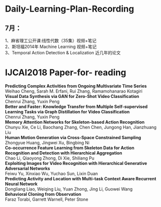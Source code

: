 # Daily-Learning-Plan-Recording
## 7月：
1、麻省理工公开课:线性代数（35集）视频+笔记  
2、斯坦福2014年 Machine Learning 视频+笔记  
3、Temporal Action Detection & Localization 近几年的论文


# IJCAI2018 Paper-for- reading
**Predicting Complex Activities from Ongoing Multivariate Time Series**  
Weihao Cheng, Sarah M. Erfani, Rui Zhang, Ramamohanarao Kotagiri  
**Visual Data Synthesis via GAN for Zero-Shot Video Classification**  
Chenrui Zhang, Yuxin Peng  
**Better and Faster: Knowledge Transfer from Multiple Self-supervised Learning Tasks via Graph Distillation for Video Classification**  
Chenrui Zhang, Yuxin Peng  
**Memory Attention Networks for Skeleton-based Action Recognition**  
Chunyu Xie, Ce Li, Baochang Zhang, Chen Chen, Jungong Han, Jianzhuang Liu  
**Human Motion Generation via Cross-Space Constrained Sampling**  
Zhongyue Huang, Jingwei Xu, Bingbing Ni  
**Co-occurrence Feature Learning from Skeleton Data for Action Recognition and Detection with Hierarchical Aggregation**  
Chao Li, Qiaoyong Zhong, Di Xie, Shiliang Pu  
**Exploiting Images for Video Recognition with Hierarchical Generative Adversarial Networks**  
Feiwu Yu, Xinxiao Wu, Yuchao Sun, Lixin Duan  
**Predicting Activity and Location with Multi-task Context Aware Recurrent Neural Network**  
Dongliang Liao, Weiqing Liu, Yuan Zhong, Jing Li, Guowei Wang  
**Behavioral Cloning from Observation**  
Faraz Torabi, Garrett Warnell, Peter Stone
